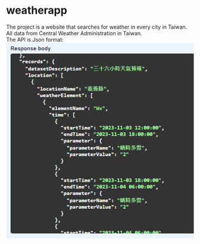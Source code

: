 # weatherapp
The project is a website that searches for weather in every city in Taiwan.<br>
All data from Central Weather Administration in Taiwan.<br>
The API is Json format:<br> 
![image](https://github.com/peaceian/weatherapp/blob/main/static/%E6%B0%A3%E8%B1%A1%E7%BD%B2api.png)
